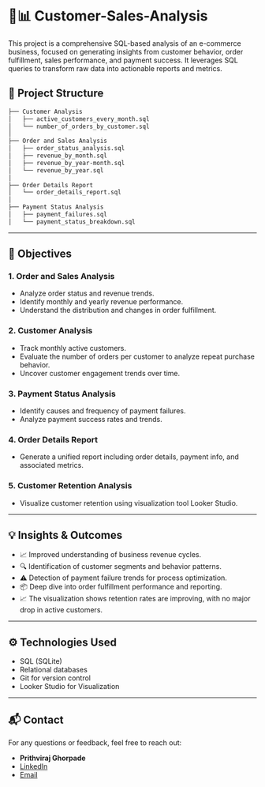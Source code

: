 # 🔎📊 Customer-Sales-Analysis

This project is a comprehensive SQL-based analysis of an e-commerce business, focused on generating insights from customer behavior, order fulfillment, sales performance, and payment success. It leverages SQL queries to transform raw data into actionable reports and metrics.

## 📁 Project Structure

```bash
├── Customer Analysis
│   ├── active_customers_every_month.sql
│   └── number_of_orders_by_customer.sql
│
├── Order and Sales Analysis
│   ├── order_status_analysis.sql
│   ├── revenue_by_month.sql
│   ├── revenue_by_year-month.sql
│   └── revenue_by_year.sql
│
├── Order Details Report
│   └── order_details_report.sql
│
├── Payment Status Analysis
│   ├── payment_failures.sql
│   └── payment_status_breakdown.sql
```

---

## 📌 Objectives

### 1. Order and Sales Analysis
- Analyze order status and revenue trends.
- Identify monthly and yearly revenue performance.
- Understand the distribution and changes in order fulfillment.

### 2. Customer Analysis
- Track monthly active customers.
- Evaluate the number of orders per customer to analyze repeat purchase behavior.
- Uncover customer engagement trends over time.

### 3. Payment Status Analysis
- Identify causes and frequency of payment failures.
- Analyze payment success rates and trends.

### 4. Order Details Report
- Generate a unified report including order details, payment info, and associated metrics.

### 5. Customer Retention Analysis
- Visualize customer retention using visualization tool Looker Studio.
---

## 💡 Insights & Outcomes

- 📈 Improved understanding of business revenue cycles.
- 🔍 Identification of customer segments and behavior patterns.
- ⚠️ Detection of payment failure trends for process optimization.
- 📦 Deep dive into order fulfillment performance and reporting.
- 📈 The visualization shows retention rates are improving, with no major drop in active customers.
---

## ⚙️ Technologies Used

- SQL (SQLite)
- Relational databases
- Git for version control
- Looker Studio for Visualization

---

## 📬 Contact

For any questions or feedback, feel free to reach out:

- **Prithviraj Ghorpade**
- [LinkedIn](https://www.linkedin.com/in/prithviraj-ghorpade-2379562b0/)
- [Email](mailto:prithvighorpade653@gmail.com)

